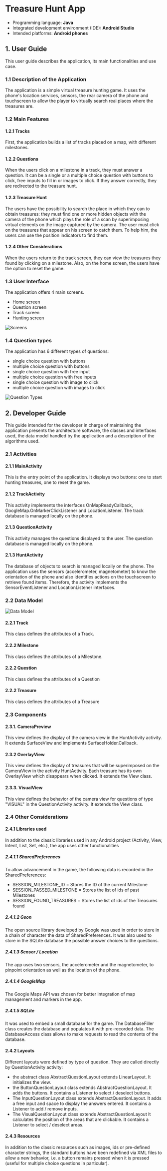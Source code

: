 # Treasure Hunt App

- Programming language: **Java**
- Integrated development environment (IDE): **Android Studio**
- Intended platforms: **Android phones**

## 1. User Guide

This user guide describes the application, its main functionalities and use case.

### 1.1 Description of the Application
The application is a simple virtual treasure hunting game. It uses the phone's location services, sensors, the rear camera of the phone and touchscreen to allow the player to virtually search real places where the treasures are.

### 1.2 Main Features

#### 1.2.1 Tracks
First, the application builds a list of tracks placed on a map, with different milestones.

#### 1.2.2 Questions
When the users click on a milestone in a track, they must answer a question. It can be a single or a multiple choice question with buttons to click, free imputs to fill in or images to click. If they answer correctly, they are redirected to the treasure hunt.

#### 1.2.3 Treasure Hunt
The users have the possibility to search the place in which they can to obtain treasures: they must find one or more hidden objects with the camera of the phone which plays the role of a scan by superimposing virtual elements on the image captured by the camera. The user must click on the treasures that appear on his screen to catch them. To help him, the users can use the position indicators to find them.

#### 1.2.4 Other Considerations
When the users return to the track screen, they can view the treasures they found by clicking on a milestone. 
Also, on the home screen, the users have the option to reset the game.

### 1.3 User Interface
The application offers 4 main screens.
- Home screen
- Question screen
- Track screen
- Hunting screen

![Screens](/docs/CaptureActivities.png)

### 1.4 Question types
The application has 6 different types of questions:
- single choice question with buttons
- multiple choice question with buttons
- single choice question with free input
- multiple choice question with free inputs
- single choice question with image to click
- multiple choice question with  images to click

![Question Types](/docs/CaptureQuestions.png)

## 2. Developer Guide

This guide intended for the developer in charge of maintaining the application presents the architecture software, the classes and interfaces used, the data model handled by the application and a description of the algorithms used.

### 2.1 Activities

#### 2.1.1 MainActivity

This is the entry point of the application. It displays two buttons: one to start hunting treasures, one to reset the game.

#### 2.1.2 TrackActivity

This activity implements the interfaces OnMapReadyCallback, GoogleMap.OnMarkerClickListener and LocationListener. The track database is managed locally on the phone.

#### 2.1.3 QuestionActivity

This activity manages the questions displayed to the user.
The question database is managed locally on the phone.

#### 2.1.3 HuntActivity

The database of objects to search is managed locally on the phone.
The application uses the sensors (accelerometer, magnetometer) to know the orientation of the phone and also identifies actions on the touchscreen to retrieve found items.
Therefore, the activity implements the SensorEventListener and LocationListener interfaces.

### 2.2 Data Model

![Data Model](/docs/CaptureDataModel.png)

#### 2.2.1 Track

This class defines the attributes of a Track.

#### 2.2.2 Milestone

This class defines the attributes of a Milestone.

#### 2.2.2 Question

This class defines the attributes of a Question

#### 2.2.2 Treasure

This class defines the attributes of a Treasure


### 2.3 Components

#### 2.3.1. CameraPreview

This view defines the display of the camera view in the HuntActivity activity. It extends SurfaceView and implements SurfaceHolder.Callback.

#### 2.3.2 OverlayView

This view defines the display of treasures that will be superimposed on the CameraView in the activity HuntActivity.
Each treasure has its own OverlayView which disappears when clicked. It extends the View class.

#### 2.3.3. VisualView

This view defines the behavior of the camera view for questions of type "VISUAL" in the QuestionActivity activity. It extends the View class.

### 2.4 Other Considerations

#### 2.4.1 Libraries used

In addition to the classic libraries used in any Android project (Activity, View, Intent, List, Set,
etc.), the app uses other functionalities

##### 2.4.1.1 SharedPreferences

To allow advancement in the game, the following data is recorded in the SharedPreferences:
- SESSION_MILESTONE_ID = Stores the ID of the current Milestone
- SESSION_PASSED_MILESTONE = Stores the list of ids of past Milestones
- SESSION_FOUND_TREASURES = Stores the list of ids of the Treasures found

##### 2.4.1.2 Gson

The open source library developed by Google was used in order to store in a chain of character the data of SharedPreferences. It was also used to store in the SQLite  database  the possible answer choices to the questions.

##### 2.4.1.3 Sensor / Location

The app uses two sensors, the accelerometer and the magnetometer, to pinpoint orientation as well as the location of the phone.

##### 2.4.1.4 GoogleMap

The Google Maps API was chosen for better integration of map management and markers in the app.

##### 2.4.1.5 SQLite

It was used to embed a small database for the game. The DatabaseFiller class creates the database and populates it with pre-recorded data. The DatabaseAccess class allows to make requests to read the contents of the database.

#### 2.4.2 Layouts

Different layouts were defined by type of question. They are called directly by QuestionActivity activity:
- the abstract class AbstractQuestionLayout extends LinearLayout. It initializes the view.
- the ButtonQuestionLayout class extends AbstractQuestionLayout. It adds the buttons. It contains a Listener to select / deselect buttons.
- The InputQuestionLayout class extends AbstractQuestionLayout. It adds a free input and space to display the answers entered. It contains a Listener to add / remove inputs.
- The VisualQuestionLayout class extends AbstractQuestionLayout It calculates the position of the areas that are clickable. It contains a Listener to select / deselect areas.

#### 2.4.3 Resources

In addition to the classic resources such as images, ids or pre-defined character strings, the standard buttons have been redefined via XML files to allow a new behavior, i.e. a button remains pressed when it is pressed (useful for multiple choice questions in particular).